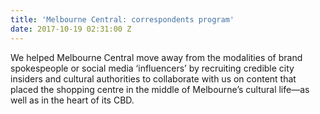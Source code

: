 ```yaml
---
title: 'Melbourne Central: correspondents program'
date: 2017-10-19 02:31:00 Z
---
```


We helped Melbourne Central move away from the modalities of brand spokespeople or social media ‘influencers’ by recruiting credible city insiders and cultural authorities to collaborate with us on content that placed the shopping centre in the middle of Melbourne’s cultural life—as well as in the heart of its CBD.